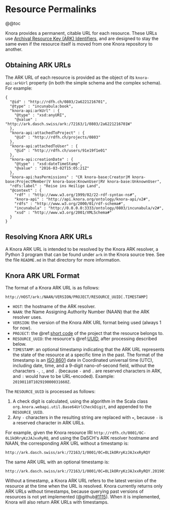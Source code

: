 <!---
Copyright © 2015-2019 the contributors (see Contributors.md).

This file is part of Knora.

Knora is free software: you can redistribute it and/or modify
it under the terms of the GNU Affero General Public License as published
by the Free Software Foundation, either version 3 of the License, or
(at your option) any later version.

Knora is distributed in the hope that it will be useful,
but WITHOUT ANY WARRANTY; without even the implied warranty of
MERCHANTABILITY or FITNESS FOR A PARTICULAR PURPOSE.  See the
GNU Affero General Public License for more details.

You should have received a copy of the GNU Affero General Public
License along with Knora.  If not, see <http://www.gnu.org/licenses/>.
-->

# Resource Permalinks

@@toc

Knora provides a permanent, citable URL for each resource. These
URLs use [Archival Resource Key (ARK) Identifiers](http://n2t.net/e/ark_ids.html),
and are designed to stay the same even if the resource itself is moved
from one Knora repository to another.

## Obtaining ARK URLs

The ARK URL of each resource is provided as the object of its `knora-api:arkUrl`
property (in both the simple schema and the complex schema). For example:

```jsonld
{
  "@id" : "http://rdfh.ch/0803/2a6221216701",
  "@type" : "incunabula:book",
  "knora-api:arkUrl" : {
    "@type" : "xsd:anyURI",
    "@value" : "http://ark.dasch.swiss/ark:/72163/1/0803/2a6221216701W"
  },
  "knora-api:attachedToProject" : {
    "@id" : "http://rdfh.ch/projects/0803"
  },
  "knora-api:attachedToUser" : {
    "@id" : "http://rdfh.ch/users/91e19f1e01"
  },
  "knora-api:creationDate" : {
    "@type" : "xsd:dateTimeStamp",
    "@value" : "2016-03-02T15:05:21Z"
  },
  "knora-api:hasPermissions" : "CR knora-base:Creator|M knora-base:ProjectMember|V knora-base:KnownUser|RV knora-base:UnknownUser",
  "rdfs:label" : "Reise ins Heilige Land",
  "@context" : {
    "rdf" : "http://www.w3.org/1999/02/22-rdf-syntax-ns#",
    "knora-api" : "http://api.knora.org/ontology/knora-api/v2#",
    "rdfs" : "http://www.w3.org/2000/01/rdf-schema#",
    "incunabula" : "http://0.0.0.0:3333/ontology/0803/incunabula/v2#",
    "xsd" : "http://www.w3.org/2001/XMLSchema#"
  }
}
```

## Resolving Knora ARK URLs

A Knora ARK URL is intended to be resolved by the Knora ARK resolver, a Python 3
program that can be found under `ark` in the Knora source
tree. See the file `README.md` in that directory for more information.

## Knora ARK URL Format

The format of a Knora ARK URL is as follows:

```
http://HOST/ark:/NAAN/VERSION/PROJECT/RESOURCE_UUID[.TIMESTAMP]
```

- `HOST`: the hostname of the ARK resolver.
- `NAAN`: the Name Assigning Authority Number (NAAN) that the ARK resolver uses.
- `VERSION`: the version of the Knora ARK URL format being used (always 1 for now).
- `PROJECT`: the @ref:[short code](knora-iris.md#project-short-codes) of the
  project that the resource belongs to.
- `RESOURCE_UUID`: the resource's @ref:[UUID](knora-iris.md#iris-for-data),
  after processing described below.
- `TIMESTAMP`: an optional timestamp indicating that the ARK URL represents
  the state of the resource at a specific time in the past. The format
  of the timestamp is an [ISO 8601](https://www.iso.org/iso-8601-date-and-time-format.html)
  date in Coordinated universal time (UTC), including date, time, and a 9-digit
  nano-of-second field, without the characters `-`, `:`, and `.` (because
  `-` and `.` are reserved characters in ARK, and `:` would have to be URL-encoded).
  Example: `20190118T102919000031660Z`.

The `RESOURCE_UUID` is processed as follows:

1. A check digit is calculated, using the algorithm in
  the Scala class `org.knora.webapi.util.Base64UrlCheckDigit`, and appended
  to the `RESOURCE_UUID`.
2. Any `-` characters in the resulting string are replaced with `=`, because
   `-` is a reserved character in ARK URLs.

For example, given the Knora resource IRI `http://rdfh.ch/0001/0C-0L1kORryKzJAJxxRyRQ`,
and using the DaSCH's ARK resolver hostname and NAAN, the corresponding
ARK URL without a timestamp is:

```
http://ark.dasch.swiss/ark:/72163/1/0001/0C=0L1kORryKzJAJxxRyRQY
```

The same ARK URL with an optional timestamp is:

```
http://ark.dasch.swiss/ark:/72163/1/0001/0C=0L1kORryKzJAJxxRyRQY.20190118T102919000031660Z
```

Without a timestamp, a Knora ARK URL refers to the latest version of the
resource at the time when the URL is resolved. Knora currently returns only ARK URLs
without timestamps, because querying past versions of resources is not yet
implemented (@github[#1115](#1115)). When it is implemented, Knora will also return
ARK URLs with timestamps.
